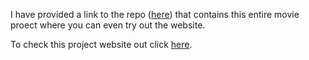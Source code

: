 I have provided a link to the repo ([here](https://github.com/therohitramesh/udacity-python-movieproject)) that contains this entire movie proect where you can even try out the website.

To check this project website out click [here](http://udacity-python-movieproject.bitballoon.com/).
